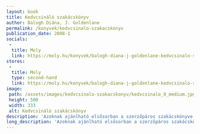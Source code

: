 ```yaml
---
layout: book
title: Kedvcsináló ​szakácskönyv
author: Balogh Diána, J. Goldenlane
permalink: /konyvek/kedvcsinalo-szakacskonyv
publication_date: 2008-1
socials:
 -
  title: Moly
  link: https://moly.hu/konyvek/balogh-diana-j-goldenlane-kedvcsinalo-szakacskonyv
stores:
 -
  title: Moly
  type: second-hand
  link: https://moly.hu/konyvek/balogh-diana-j-goldenlane-kedvcsinalo-szakacskonyv/elado-peldanyok
image: 
 path: /assets/images/kedvcsinalo-szakacskonyv/kedvcsinalo_0_medium.jpg
 height: 500
 width: 333
 alt: Kedvcsináló szakácskönyv
description: 'Azoknak ajánlható elsősorban a szerzőpáros szakácskönyve, akik bár eddig a közelébe sem mentek a lábosoknak, sütőnek, most szeretnék meghódítani a gasztronómia birodalmát – de legalábbis szívesen átlépnének a határain. [...]'
long_description: 'Azoknak ajánlható elsősorban a szerzőpáros szakácskönyve, akik bár eddig a közelébe sem mentek a lábosoknak, sütőnek, most szeretnék meghódítani a gasztronómia birodalmát – de legalábbis szívesen átlépnének a határain. A kötetben ugyanis a mindnyájunk által jól ismert hazai konyha legalapvetőbb fogásainak készítési módját közlik, méghozzá lépésről lépésre. Az első fejezetben a szerzők bemutatják a szükséges konyhai eszközöket és az előkészítő műveleteket (tisztítás, kicsontozás, tűzdelés, pácolás, töltés stb.), majd tanulmányozhatjuk a hőkezelések – főzés, párolás, pirítás, grillezés – módjait és az olyan nélkülözhetetlen kiegészítő műveleteket többek között mint a rántás, habarás vagy kelesztés. A mű második felét a receptek foglalják el: a levesek, főzelékek, főételek, köretek, tészták, saláták és desszertek. A színes fotókkal kísért könyv végén a keresést tárgymutató segíti.'
---
```


